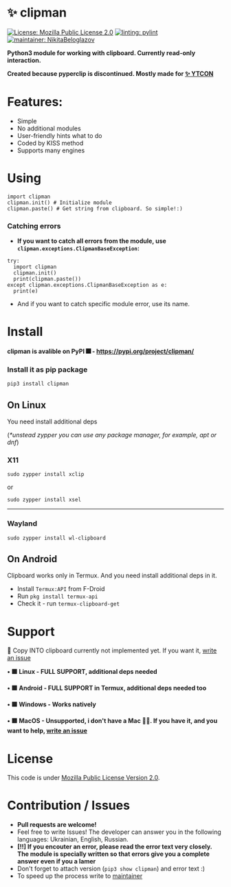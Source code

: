 <!-- # Copyright (c) 2023 Nikita Beloglazov -->
<!-- License: Mozilla Public License 2.0 -->
# ✨ clipman
[![License: Mozilla Public License 2.0](https://img.shields.io/badge/License:_MPL_2.0-blueviolet?logo=googledocs&logoColor=white&style=for-the-badge)](https://mozilla.org/en-US/MPL/2.0)
[![linting: pylint](https://img.shields.io/badge/Linting:_pylint-success?logo=azurefunctions&logoColor=white&style=for-the-badge)](https://pylint.pycqa.org/en/latest/)
[![maintainer: NikitaBeloglazov](https://img.shields.io/badge/Maintainer:_.%E2%80%A2%C2%B0%E2%97%8F%E2%9D%A4%EF%B8%8F%20NikitaBeloglazov%20Software%20Foundation%20%E2%9D%A4%EF%B8%8F%E2%97%8F%C2%B0%E2%80%A2.-informational?logoColor=white&style=for-the-badge&logo=github)](https://github.com/NikitaBeloglazov)

__Python3 module for working with clipboard. Currently read-only interaction.__

__Created because pyperclip is discontinued. Mostly made for [✨ YTCON](https://github.com/NikitaBeloglazov/ytcon)__

# Features:
* Simple
* No additional modules
* User-friendly hints what to do
* Coded by KISS method
* Supports many engines

# Using
```python3
import clipman
clipman.init() # Initialize module
clipman.paste() # Get string from clipboard. So simple!:)
```
### Catching errors
* __If you want to catch all errors from the module, use `clipman.exceptions.ClipmanBaseException`:__
```python3
try:
  import clipman
  clipman.init()
  print(clipman.paste())
except clipman.exceptions.ClipmanBaseException as e:
  print(e)
```
* And if you want to catch specific module error, use its name.

# Install
#### clipman is avalible on PyPI 🎆 - https://pypi.org/project/clipman/

### Install it as pip package
```shell
pip3 install clipman
```

## On Linux
You need install additional deps

(_*unstead zypper you can use any package manager, for example, apt or dnf_)
### X11
```shell
sudo zypper install xclip
```
or
```shell
sudo zypper install xsel
```
---
### Wayland
```shell
sudo zypper install wl-clipboard
```

## On Android
Clipboard works only in Termux.
And you need install additional deps in it.
* Install ```Termux:API``` from F-Droid
* Run ```pkg install termux-api```
* Check it - run ```termux-clipboard-get```

# Support
💬 Copy INTO clipboard currently not implemented yet. If you want it, [write an issue](https://github.com/NikitaBeloglazov/clipman/issues/new)

__•‎ 🟩 Linux - FULL SUPPORT, additional deps needed__

__•‎ 🟩 Android - FULL SUPPORT in Termux, additional deps needed too__

__•‎ 🟩 Windows - Works natively__

__•‎ 🟥 MacOS - Unsupported, i don't have a Mac 🤷‍♂️. If you have it, and you want to help, [write an issue](https://github.com/NikitaBeloglazov/clipman/issues/new)__

# License
This code is under [Mozilla Public License Version 2.0](/../../blob/main/LICENSE).

# Contribution / Issues
* __Pull requests are welcome!__
* Feel free to write Issues! The developer can answer you in the following languages: Ukrainian, English, Russian.
* __[!!] If you encouter an error, please read the error text very closely.
  The module is specially written so that errors give you a complete answer even if you a lamer__
* Don't forget to attach version (`pip3 show clipman`) and error text :)
* To speed up the process write to [maintainer](https://github.com/NikitaBeloglazov)
